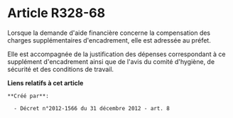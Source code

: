 # Article R328-68

Lorsque la demande d'aide financière concerne la compensation des charges supplémentaires d'encadrement, elle est adressée au
préfet. 

Elle est accompagnée de la justification des dépenses correspondant à ce supplément d'encadrement ainsi que de l'avis du
comité d'hygiène, de sécurité et des conditions de travail.

**Liens relatifs à cet article**

	**Créé par**:

	  - Décret n°2012-1566 du 31 décembre 2012 - art. 8

